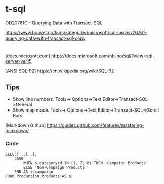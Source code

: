 # t-sql
OD20761C - Querying Data with Transact-SQL

https://www.bouvet.no/kurs/kategorier/microsoft/sql-server/20761-querying-data-with-transact-sql-copy

# 
[docs.microsoft.com] https://docs.microsoft.com/nb-no/sql/?view=sql-server-ver15

[ANSI SQL-92] https://en.wikipedia.org/wiki/SQL-92


## Tips
* Show line numbers. Tools-> Options->Text Editor->Transact-SQL->General
* Show map mode. Tools-> Options->Text Editor->Transact-SQL->Scroll Bars


[Markdown Github] https://guides.github.com/features/mastering-markdown/



### Code

```
SELECT...[..],
	CASE
		WHEN p.categoryid IN (1, 7, 8) THEN 'Campaign Products'
		ELSE 'Non-Campaign Products'
	END AS iscampaign
FROM Production.Products AS p;
```
